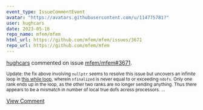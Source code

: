 ```yaml
---
event_type: IssueCommentEvent
avatar: "https://avatars.githubusercontent.com/u/114775781?"
user: hughcars
date: 2023-05-16
repo_name: mfem/mfem
html_url: https://github.com/mfem/mfem/issues/3671
repo_url: https://github.com/mfem/mfem
---
```


<a href='https://github.com/hughcars' target='_blank'>hughcars</a> commented on issue <a href='https://github.com/mfem/mfem/issues/3671' target='_blank'>mfem/mfem#3671</a>.

<small>Update: the fix above involving `nullptr` seems to resolve this issue but uncovers an infinite loop in [this while loop](https://github.com/mfem/mfem/blob/master/fem/pfespace.cpp#L2527), wherein `nfinalized` is never equal to or exceeding `ndofs`. Only one rank ends up in the loop, as the other two ranks are no longer sending anything. Thus there appears to be a mismatch in number of local true dofs across processors. ...</small>

<a href='https://github.com/mfem/mfem/issues/3671' target='_blank'>View Comment</a>